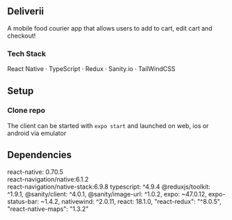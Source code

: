 ## Deliverii

A mobile food courier app that allows users to add to cart, edit cart and checkout!

### Tech Stack

React Native · TypeScript · Redux · Sanity.io · TailWindCSS

## Setup

### Clone repo

The client can be started with `expo start` and launched on web, ios or android via emulator

## Dependencies

react-native: 0.70.5  
react-navigation/native:6.1.2  
react-navigation/native-stack:6.9.8
typescript: ^4.9.4
@reduxjs/toolkit: ^1.9.1,
@sanity/client: ^4.0.1,
@sanity/image-url: ^1.0.2,
expo: ~47.0.12,
expo-status-bar: ~1.4.2,
nativewind: ^2.0.11,
react: 18.1.0,
"react-redux": "^8.0.5",
"react-native-maps": "1.3.2"
